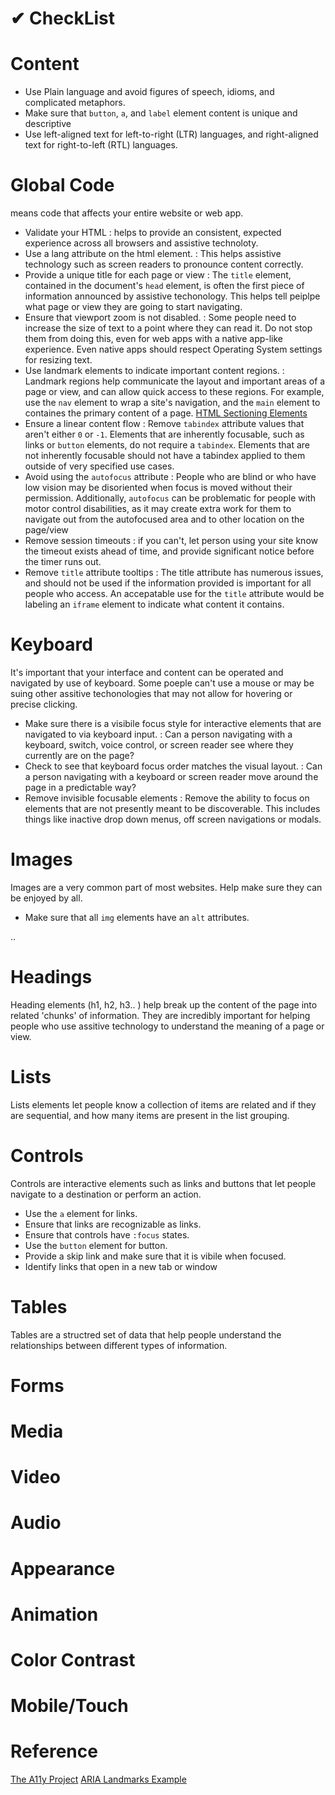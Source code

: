 # ✔ CheckList

# Content
- Use Plain language and avoid figures of speech, idioms, and complicated metaphors.
- Make sure that `button`, `a`, and `label` element content is unique and descriptive
- Use left-aligned text for left-to-right (LTR) languages, and right-aligned text for right-to-left (RTL) languages.

# Global Code
means code that affects your entire website or web app.

- Validate your HTML
    : helps to provide an consistent, expected experience across all browsers and assistive technoloty. 
- Use a lang attribute on the html element.
    : This helps assistive technology such as screen readers to pronounce content correctly. 
- Provide a unique title for each page or view
    : The `title` element, contained in the document's `head` element, is often the first piece of information announced by assistive techonology. This helps tell peiplpe what page or view they are going to start navigating.
- Ensure that viewport zoom is not disabled.
    : Some people need to increase the size of text to a point where they can read it. Do not stop them from doing this, even for web apps with a native app-like experience. Even native apps should respect Operating System settings for resizing text.
- Use landmark elements to indicate important content regions.
    : Landmark regions help communicate the layout and important areas of a page or view, and can allow quick access to these regions. For example, use the `nav` element to wrap a site's navigation, and the `main` element to containes the primary content of a page.
    [HTML Sectioning Elements](../HTML/sectioning.md)
- Ensure a linear content flow
    : Remove `tabindex` attribute values that aren't either `0` or `-1`. Elements that are inherently focusable, such as links or `button` elements, do not require a `tabindex`. Elements that are not inherently focusable should not have a tabindex applied to them outside of very specified use cases.
- Avoid using the `autofocus` attribute
    : People who are blind or who have low vision may be disoriented when focus is moved without their permission. Additionally, `autofocus` can be problematic for people with motor control disabilities, as it may create extra work for them to navigate out from the autofocused area and to other location on the page/view
- Remove session timeouts
    : if you can't, let person using your site know the timeout exists ahead of time, and provide significant notice before the timer runs out.
- Remove `title` attribute tooltips
    : The title attribute has numerous issues, and should not be used if the information provided is important for all people who access. An accepatable use for the `title` attribute would be labeling an `iframe` element to indicate what content it contains.

# Keyboard
It's important that your interface and content can be operated and navigated by use of keyboard. Some poeple can't use a mouse or may be suing other assitive techonologies that may not allow for hovering or precise clicking.

- Make sure there is a visibile focus style for interactive elements that are navigated to via keyboard input. 
    : Can a person navigating with a keyboard, switch, voice control, or screen reader see where they currently are on the page?
- Check to see that keyboard focus order matches the visual layout.
    : Can a person navigating with a keyboard or screen reader move around the page in a predictable way?
- Remove invisible focusable elements
    : Remove the ability to focus on elements that are not presently meant to be discoverable. This includes things like inactive drop down menus, off screen navigations or modals.

# Images
Images are a very common part of most websites. Help make sure they can be enjoyed by all.

- Make sure that all `img` elements have an `alt` attributes.

..

# Headings
Heading elements (h1, h2, h3.. ) help break up the content of the page into related 'chunks' of information. They are incredibly important for helping people who use assitive technology to understand the meaning of a page or view.

# Lists
Lists elements let people know a collection of items are related and if they are sequential, and how many items are present in the list grouping.

# Controls
Controls are interactive elements such as links and buttons that let people navigate to a destination or perform an action.
- Use the `a` element for links.
- Ensure that links are recognizable as links.
- Ensure that controls have `:focus` states.
- Use the `button` element for button.
- Provide a skip link and make sure that it is vibile when focused.
- Identify links that open in a new tab or window

# Tables
Tables are a structred set of data that help people understand the relationships between different types of information.

# Forms
# Media
# Video
# Audio
# Appearance
# Animation
# Color Contrast
# Mobile/Touch


# Reference
[The A11y Project](https://www.a11yproject.com/checklist/)
[ARIA Landmarks Example](https://www.w3.org/TR/wai-aria-practices/examples/landmarks/HTML5.html)